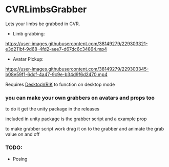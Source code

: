 # CVRLimbsGrabber
Lets your limbs be grabbed in CVR.

- Limb grabbing:

https://user-images.githubusercontent.com/38149279/229303321-e3d211bf-9d68-4fd2-aee7-d67dc6c34864.mp4
>
- Avatar Pickup:

https://user-images.githubusercontent.com/38149279/229303345-b08e59f1-6dcf-4a47-9c9e-b34d9f6d2470.mp4
>
Requires [DesktopVRIK](https://github.com/notakidonsteam/desktopvrik) to function on desktop mode

### you can make your own grabbers on avatars and props too

to do it get the unity package in the releases

included in unity package is the grabber script and a example prop

to make grabber script work drag it on to the grabber and animate the grab value on and off

### TODO:

- Posing
